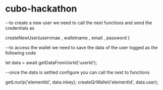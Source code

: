# cubo-hackathon

--to create a new user we need to call the next functions and send the credentials as

createNewUser(usernmae <string required>, walletname <string required>, email <string optional>, password <string optional>)

--to access the wallet we need to save the data of the user logged as the following code

let data = await getDataFromUsrId('userId');

--once the data is settled configure you can call the next to functions

getLnurlp('elementId', data.inkey);
createQrWallet('elementId', data.user);